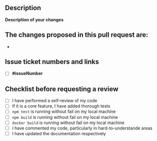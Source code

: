 
## Description

__Description of your changes__

The changes proposed in this pull request are:
- 
- 

## Issue ticket numbers and links
- [ ] __#issueNumber__

## Checklist before requesting a review
- [ ] I have performed a self-review of my code
- [ ] If it is a core feature, I have added thorough tests
- [ ] `npm test` is running without fail on my local machine
- [ ] `npm build` is running without fail on my local machine
- [ ] `docker build` is running without fail on my local machine
- [ ] I have commented my code, particularly in hard-to-understande areas
- [ ] I have updated the documentation respectively